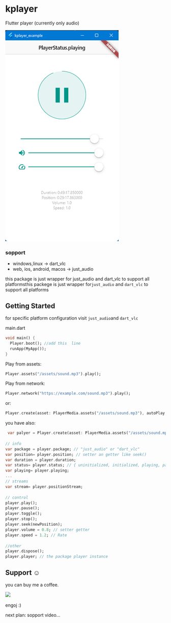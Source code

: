 # kplayer

Flutter player (currently only audio)

<img src="image/README/1629644624563.png">

### sopport

- windows,linux -> dart_vlc
- web, ios, android, macos -> just_audio

this package is just wrapper for just_audio and dart_vlc to support all platformsthis packege is just wrapper for`just_audio` and `dart_vlc` to support all platforms

## Getting Started

for specific platform configuration visit `just_audio`and `dart_vlc`

main.dart

```dart
void main() {
  Player.boot(); //add this  line
  runApp(MyApp());
}
```

Play from assets:

```dart
Player.assets("/assets/sound.mp3").play();
```

Play from network:

```dart
Player.network("https://example.com/sound.mp3").play();
```

or:

```dart
Player.create(asset: PlayerMedia.assets("/assets/sound.mp3"), autoPlay: true, once: true).init();
```

you have also:

```dart
 var palyer = Player.create(asset: PlayerMedia.assets("/assets/sound.mp3"),autoPlay: true, once: true).init();

// info
var package = player.package; // "just_audio" or "dart_vlc"
var position= player.position; // setter an getter like seek()
var duration = player.duration;
var status= player.status; // { uninitialized, initialized, playing, paused, stopped, completed } 
var playing= player.playing;
...
// streams
var stream= player.positionStream;

// control
player.play();
player.pause();
player.toggle();
player.stop();
player.seek(newPosition);
player.volume = 0.8; // setter getter
player.speed = 1.2; // Rate

//other
player.dispose();
player.player; // the package player instance

```

## Support ☺️

you can buy me a coffee.

<a href="https://www.buymeacoffee.com/mohamadlounnas"><img src="https://img.buymeacoffee.com/button-api/?text=Buy me a coffee&emoji=&slug=mohamadlounnas&button_colour=FFDD00&font_colour=000000&font_family=Cookie&outline_colour=000000&coffee_colour=ffffff"></a>

engoj :)

next plan: sopport video...

